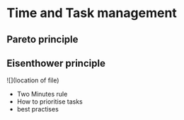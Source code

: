 # Time and Task management
## Pareto principle
## Eisenthower principle

![](location of file)

- Two Minutes rule
- How to prioritise tasks
- best practises
